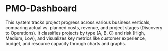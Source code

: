 # PMO-Dashboard
This system tracks project progress across various business verticals, comparing actual vs. planned costs, revenue, and project stages (Discovery to Operations). It classifies projects by type (A, B, C) and risk (High, Medium, Low), and visualizes key metrics like customer experience, budget, and resource capacity through charts and graphs.
